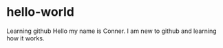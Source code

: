 # hello-world
Learning github
Hello my name is Conner. I am new to github and learning how it works.

